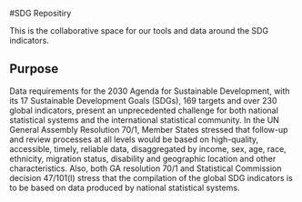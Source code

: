 #SDG Repositiry

This is the collaborative space for our tools and data around the SDG indicators. 

## Purpose

Data requirements for the 2030 Agenda for Sustainable Development, with its 17 Sustainable Development Goals (SDGs), 169 targets and over 230 global indicators, present an unprecedented challenge for both national statistical systems and the international statistical community. In the UN General Assembly Resolution 70/1, Member States stressed that follow-up and review processes at all levels would be based on high-quality, accessible, timely, reliable data, disaggregated by income, sex, age, race, ethnicity, migration status, disability and geographic location and other characteristics. Also, both GA resolution 70/1 and Statistical Commission decision 47/101(l) stress that the compilation of the global SDG indicators is to be based on data produced by national statistical systems. 
